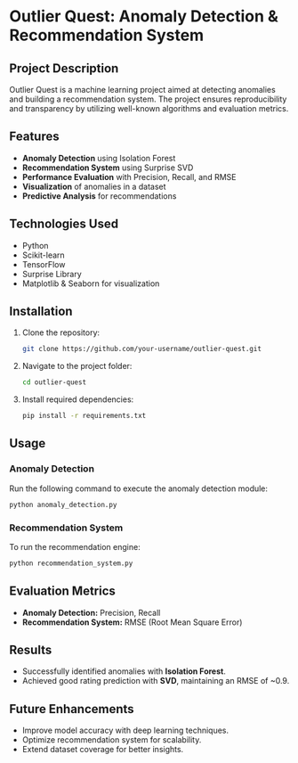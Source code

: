 # Outlier Quest: Anomaly Detection & Recommendation System

## Project Description

Outlier Quest is a machine learning project aimed at detecting anomalies and building a recommendation system. The project ensures reproducibility and transparency by utilizing well-known algorithms and evaluation metrics.

## Features

- **Anomaly Detection** using Isolation Forest
- **Recommendation System** using Surprise SVD
- **Performance Evaluation** with Precision, Recall, and RMSE
- **Visualization** of anomalies in a dataset
- **Predictive Analysis** for recommendations

## Technologies Used

- Python
- Scikit-learn
- TensorFlow
- Surprise Library
- Matplotlib & Seaborn for visualization

## Installation

1. Clone the repository:
   ```bash
   git clone https://github.com/your-username/outlier-quest.git
   ```
2. Navigate to the project folder:
   ```bash
   cd outlier-quest
   ```
3. Install required dependencies:
   ```bash
   pip install -r requirements.txt
   ```

## Usage

### Anomaly Detection

Run the following command to execute the anomaly detection module:

```bash
python anomaly_detection.py
```

### Recommendation System

To run the recommendation engine:

```bash
python recommendation_system.py
```

## Evaluation Metrics

- **Anomaly Detection:** Precision, Recall
- **Recommendation System:** RMSE (Root Mean Square Error)

## Results

- Successfully identified anomalies with **Isolation Forest**.
- Achieved good rating prediction with **SVD**, maintaining an RMSE of \~0.9.

## Future Enhancements

- Improve model accuracy with deep learning techniques.
- Optimize recommendation system for scalability.
- Extend dataset coverage for better insights.


